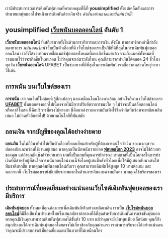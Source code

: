 เรามีประสบการณ์การเดิมพันฟุตบอลที่ครอบคลุมที่นี่ที่ **yousimplified**
ตั้งแต่เคล็ดลับและการทำนายผลฟุตบอลไปจนถึงการเดิมพันด้วยเงินจริง *ดังนั้นอย่าพลาดและเริ่มต้นวันนี้*!

## **yousimplified** [เว็บพนันบอลออนไลน์](https://yousimplified.net/) อันดับ 1

**เว็บพนันบอลออนไลน์** ที่เสถียรมากทั้งในด้านการบริการและการเงิน ดังนั้น หากสมาชิกเหล่านี้กำลังมองหาการ *พนันออนไลน์* เว็บเป็นตัวเลือกที่ดี เว็บไซต์ของเราเป็นวิธีที่ดีที่สุดในการเดิมพันฟุตบอลออนไลน์ เรายังได้รวบรวมรายชื่อแมตช์ฟุตบอลทั้งหมดที่เคยเกิดขึ้นมาแล้ว รวมถึงแมตช์ทั้งหมดที่วางแผนไว้ว่าจะเกิดขึ้นในอนาคต ไม่ว่าคุณจะเล่นระดับไหน คุณก็สามารถทำเงินได้ตลอด 24 ชั่วโมงทุกวัน **เว็บพนันออนไลน์** UFABET เป็นช่องทางที่ดีที่สุดในการเดิมพัน! เราเชื่อว่าคนส่วนใหญ่จะหาวิธีเล่น

## การพนัน บนเว็บไซต์ของเรา

**การพนัน** เราเจอเว็บที่ไม่ค่อยดี รู้สึกแปลกๆ และเหมือนโดนโกงทางอ้อม อย่างไรก็ตาม เว็บไซต์ของเรา [**UFABET**](https://yousimplified.net/stories/) นั้นแตกต่างออกไปเนื่องจากไม่มีการปรับอัตราการชนะใด ๆ ไม่ว่าจะเป็นสล็อตออนไลน์หรือคาสิโนสด นี่คือบริการที่ตรงไปตรงมา นี่คือแหล่งรวมความบันเทิงไร้ขีดจำกัดที่พร้อมจะเพลิดเพลินเสมอ ไม่ปวดหัวอีกต่อไป! ด้วยเทคโนโลยีที่ทันสมัย

## ​ถอนเงิน จากบัญชีของคุณได้อย่างง่ายดาย

**​ถอนเงิน** ในไม่กี่วินาทีทำให้เป็นตัวเลือกที่ยอดเยี่ยมสำหรับผู้ที่ต้องการแน่ใจว่าเงิน
ของพวกเขาจะปลอดภัยและพร้อมใช้งานอยู่เสมอ หากคุณเป็นนักพนันรายย่อย [**ฟุตบอลโลก 2023**](https://yousimplified.net/about-me/) อาจไม่ใช่ถ้วยชาของคุณ แต่ถ้าคุณมีแบ๊งค์จำนวนมาก เกมนี้เป็นเกมที่คุณควรพิจารณา เทศกาลนี้เป็นโอกาสในการทำเงินที่ดีสำหรับผู้ที่สนใจการพนันออนไลน์งานนี้จัดโดยผู้เล่นชื่อดังทั่วโลกเพื่อให้มีผู้เล่นกลับมาเล่นให้ทีมชาติมากขึ้น หากคุณเดิมพันออนไลน์กับเรา คุณสามารถเดิมพันได้สูงสุด 10 บาทต่อเกม และนอกจากนี้ เว็บไซต์ของเรายังมีเสถียรภาพมากในด้านการเงินและความมั่นคง หากคุณใช้บริการของเรา

## ประสบการณ์ที่ยอดเยี่ยมอย่างแน่นอนเว็บไซต์เดิมพันฟุตบอลของเรามีบริการ

**เดิมพันฟุตบอล** ทั้งหมดที่คุณต้องการเพื่อเดิมพันกีฬาอย่างเพลิดเพลิน เราเป็น [**เว็บไซต์พนันบอลออนไลน์**](https://yousimplified.net/%e0%b9%81%e0%b8%97%e0%b8%87%e0%b8%9a%e0%b8%ad%e0%b8%a5-%e0%b9%80%e0%b8%84%e0%b8%a5%e0%b9%87%e0%b8%94%e0%b8%a5%e0%b8%b1%e0%b8%9a%e0%b8%aa%e0%b8%a3%e0%b9%89%e0%b8%b2%e0%b8%87%e0%b8%81%e0%b8%b3%e0%b9%84/)ที่มีชื่อเสียงในประเทศไทยซึ่งเสนออัตราต่อรองที่ดีที่สุดสำหรับการเดิมพันการแข่งขันฟุตบอล หากคุณมีเงินคุณสามารถเดิมพันฟุตบอลได้ขั้นต่ำ 10 บาท แม้ว่าคุณจะมีเงินทุนเพียงเล็กน้อย คุณก็ยังสนุกกับเกมได้การเดิมพันฟุตบอลโดยตรงไม่เกี่ยวข้องกับคุณผ่านเรา เราสามารถรับรองได้อย่างแน่นอนว่าคุณจะมีประสบการณ์ที่ยอดเยี่ยมและเป็นบวกที่ไม่เหมือนใคร

